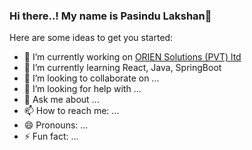 ### Hi there..! My name is Pasindu Lakshan👋


Here are some ideas to get you started:

- 🔭 I’m currently working on [ORIEN Solutions (PVT) ltd](https://www.oriensolutions.com/)
- 🌱 I’m currently learning React, Java, SpringBoot
- 👯 I’m looking to collaborate on ...
- 🤔 I’m looking for help with ...
- 💬 Ask me about ...
- 📫 How to reach me: ...
- 😄 Pronouns: ...
- ⚡ Fun fact: ...

